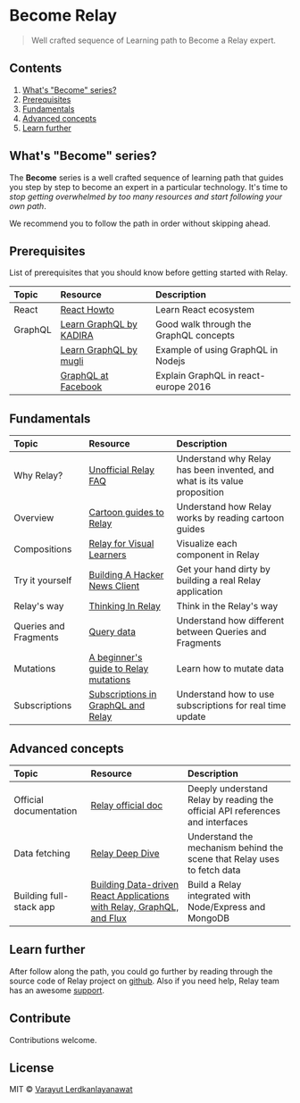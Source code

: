 # Become Relay
> Well crafted sequence of Learning path to Become a Relay expert. 

## Contents

1. [What's "Become" series?](#whats-become-series)
2. [Prerequisites](#prerequisites)
3. [Fundamentals](#fundamentals)
4. [Advanced concepts](#advanced-concepts)
5. [Learn further](#learn-further)

## What's "Become" series?
The **Become** series is a well crafted sequence of learning path that guides you step by step to become an expert in a particular technology. It's time to *stop getting overwhelmed by too many resources and start following your own path*. 

We recommend you to follow the path in order without skipping ahead.

## Prerequisites

List of prerequisites that you should know before getting started with Relay.

Topic   | Resource                                                            | Description
:--     | :--                                                                 | :--
React   | [React Howto](https://github.com/petehunt/react-howto)              | Learn React ecosystem
GraphQL | [Learn GraphQL by KADIRA](https://learngraphql.com)                 | Good walk through the GraphQL concepts
&nbsp;  | [Learn GraphQL by mugli](https://github.com/mugli/learning-graphql) | Example of using GraphQL in Nodejs
&nbsp;  | [GraphQL at Facebook](https://www.youtube.com/watch?v=etax3aEe2dA)  | Explain GraphQL in react-europe 2016

## Fundamentals

Topic              | Resource                                                                                                                         | Description
:--                | :--                                                                                                                              | :--
Why Relay?         | [Unofficial Relay FAQ](https://gist.github.com/wincent/598fa75e22bdfa44cf47)                                                     | Understand why Relay has been invented, and what is its value proposition
Overview           | [Cartoon guides to Relay](https://code-cartoons.com/search?q=Relay)                                                              | Understand how Relay works by reading cartoon guides
Compositions       | [Relay for Visual Learners](http://sgwilym.github.io/relay-visual-learners)                                                      | Visualize each component in Relay
Try it yourself         | [Building A Hacker News Client](https://medium.com/@clayallsopp/relay-101-building-a-hacker-news-client-bb8b2bdc76e6#.q3mdpnbvy) | Get your hand dirty by building a real Relay application
Relay's way        | [Thinking In Relay](https://facebook.github.io/relay/docs/thinking-in-relay.html#content)                                        | Think in the Relay's way
Queries and Fragments | [Query data](https://facebook.github.io/relay/docs/guides-routes.html#queries-vs-fragments)                                      | Understand how different between Queries and Fragments
Mutations           | [A beginner's guide to Relay mutations](http://blog.pathgather.com/blog/a-beginners-guide-to-relay-mutations)                    | Learn how to mutate data
Subscriptions      | [Subscriptions in GraphQL and Relay](http://graphql.org/blog/subscriptions-in-graphql-and-relay/)                                | Understand how to use subscriptions for real time update


## Advanced concepts

Topic                   | Resource                                                                                                                                        | Description
:--                     | :--                                                                                                                                             | :--
Official documentation | [Relay official doc](https://facebook.github.io/relay/docs) | Deeply understand Relay by reading the official API references and interfaces
Data fetching           | [Relay Deep Dive](https://www.youtube.com/watch?v=oPSuvaYmXBY)                                                                                  | Understand the mechanism behind the scene that Relay uses to fetch data
Building full-stack app | [Building Data-driven React Applications with Relay, GraphQL, and Flux](https://www.pluralsight.com/courses/react-apps-with-relay-graphql-flux) | Build a Relay integrated with Node/Express and MongoDB

## Learn further

After follow along the path, you could go further by reading through the source code of Relay project on [github](https://github.com/facebook/relay). Also if you need help, Relay team has an awesome [support](https://facebook.github.io/relay/support.html).

## Contribute

Contributions welcome.

## License

MIT © [Varayut Lerdkanlayanawat](https://github.com/lvarayut)
